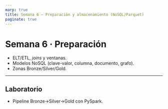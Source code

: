 ```yaml
---
marp: true
title: Semana 6 — Preparación y almacenamiento (NoSQL/Parquet)
paginate: true
---
```

# Semana 6 · Preparación
- ELT/ETL, *joins* y ventanas.
- Modelos NoSQL (clave-valor, columna, documento, grafo).
- Zonas Bronze/Silver/Gold.

---
## Laboratorio
- Pipeline Bronze→Silver→Gold con PySpark.
